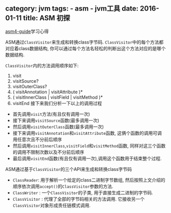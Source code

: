 category: jvm
tags: 
	- asm
	- jvm工具
date: 2016-01-11
title: ASM 初探
---
[asm4-guide](http://download.forge.objectweb.org/asm/asm4-guide.pdf)学习心得

ASM通过`ClassVisitor`来生成和转换class字节码. `ClassVisitor`中的每个方法都对应着class数据结构, 你可以通过每个方法名轻松的判断出这个方法对应的是哪个数据结构. 

`ClassVisitor`内的方法调用顺序如下:
1. visit 
2. visitSource? 
3. visitOuterClass? 
4. ( visitAnnotation | visitAttribute )*
5. ( visitInnerClass | visitField | visitMethod )*
6. visitEnd
接下来我们分析一下以上的调用过程
* 首先调用`visit`方法(有且仅有调用一次)
* 接下来调用`visitSource`函数(最多调用一次)
* 然后调用`visitOuterClass`函数(最多调用一次)
* 接下来调用`visitAnnotation`和`visitAttribute`函数, 这俩个函数的调用可调用任意次且不分前后顺序
* 然后调用`visitInnerClass`,`visitField`和`visitMethod`函数, 同样对这三个函数的调用不限制次数以及不分前后顺序
* 最后调用`visitEnd`函数(有且仅有调用一次),调用这个函数用于结束整个过程.


ASM通过基于`ClassVisitor`的三个API来生成和转换class字节码
* `ClassReader`: 用于解析一个给定的class二进制字节数组, 然后按照上文介绍的顺序依次调用`accept()`的`ClassVisitor`参数的方法.
* `ClassWriter` : 一个`ClassVisitor`的子类, 用于直接生成二进制的字节码. 
* `ClassVisitor` : 代理了全部的字节码相关的方法调用. 它接收另一个`ClassVisitor`对象形成责任链模式调用.